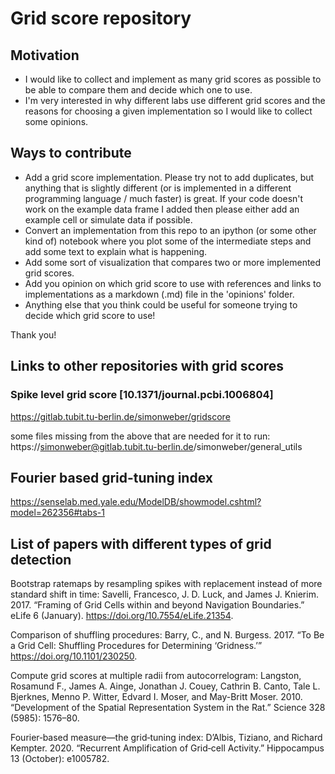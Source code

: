 # Grid score repository

## Motivation

- I would like to collect and implement as many grid scores as possible to be able to compare them and decide which one to use.
- I'm very interested in why different labs use different grid scores and the reasons for choosing a given implementation so I would like to collect some opinions.

## Ways to contribute

- Add a grid score implementation. Please try not to add duplicates, but anything that is slightly different (or is implemented in a different programming language / much faster) is great. If your code doesn't work on the example data frame I added then please either add an example cell or simulate data if possible.
- Convert an implementation from this repo to an ipython (or some other kind of) notebook where you plot some of the intermediate steps and add some text to explain what is happening.
- Add some sort of visualization that compares two or more implemented grid scores.
- Add you opinion on which grid score to use with references and links to implementations as a markdown (.md) file in the 'opinions' folder.
- Anything else that you think could be useful for someone trying to decide which grid score to use!

Thank you!



## Links to other repositories with grid scores

### Spike level grid score [10.1371/journal.pcbi.1006804]
https://gitlab.tubit.tu-berlin.de/simonweber/gridscore

some files missing from the above that are needed for it to run:
https://simonweber@gitlab.tubit.tu-berlin.de/simonweber/general_utils

## Fourier based grid-tuning index
https://senselab.med.yale.edu/ModelDB/showmodel.cshtml?model=262356#tabs-1

## List of papers with different types of grid detection
Bootstrap ratemaps by resampling spikes with replacement instead of more standard shift in time:
Savelli, Francesco, J. D. Luck, and James J. Knierim. 2017. “Framing of Grid Cells within and beyond Navigation Boundaries.” eLife 6 (January). https://doi.org/10.7554/eLife.21354.

Comparison of shuffling procedures:
Barry, C., and N. Burgess. 2017. “To Be a Grid Cell: Shuffling Procedures for Determining ‘Gridness.’” https://doi.org/10.1101/230250.

Compute grid scores at multiple radii from autocorrelogram:
Langston, Rosamund F., James A. Ainge, Jonathan J. Couey, Cathrin B. Canto, Tale L. Bjerknes, Menno P. Witter, Edvard I. Moser, and May-Britt Moser. 2010. “Development of the Spatial Representation System in the Rat.” Science 328 (5985): 1576–80.

Fourier‐based measure—the grid‐tuning index:
D’Albis, Tiziano, and Richard Kempter. 2020. “Recurrent Amplification of Grid‐cell Activity.” Hippocampus 13 (October): e1005782.




